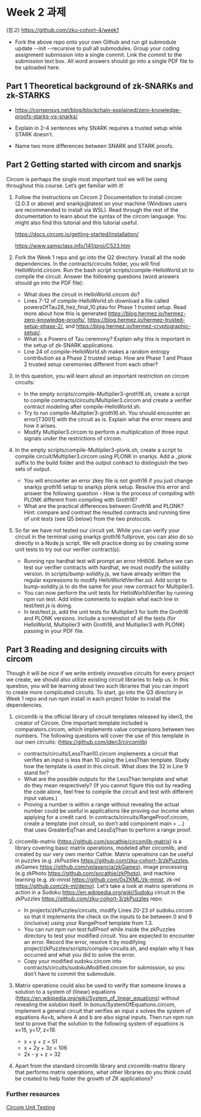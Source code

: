 # Week 2 과제

(참고) https://github.com/zku-cohort-4/week1

* Fork the above repo onto your own Github and run git submodule update --init --recursive to pull all submodules. Group your coding assignment submission into a single commit. Link the commit to the submission text box. All word answers should go into a single PDF file to be uploaded here.

## Part 1 Theoretical background of zk-SNARKs and zk-STARKS

* https://consensys.net/blog/blockchain-explained/zero-knowledge-proofs-starks-vs-snarks/

* Explain in 2-4 sentences why SNARK requires a trusted setup while STARK doesn’t.
* Name two more differences between SNARK and STARK proofs.

## Part 2 Getting started with circom and snarkjs

Circom is perhaps the single most important tool we will be using throughout this course. Let’s get familiar with it!

1. Follow the instructions on Circom 2 Documentation to install circom (2.0.3 or above) and snarkjs@latest on your machine (Windows users are recommended to install via WSL). Read through the rest of the documentation to learn about the syntax of the circom language. You might also find this tutorial and this tutorial useful.

   https://docs.circom.io/getting-started/installation/

   https://www.samsclass.info/141/proj/C523.htm

2. Fork the Week 1 repo and go into the Q2 directory. Install all the node dependencies. In the contracts/circuits folder, you will find HelloWorld.circom. Run the bash script scripts/compile-HelloWorld.sh to compile the circuit. Answer the following questions (word answers should go into the PDF file):
   * What does the circuit in HelloWorld.circom do?
   * Lines 7-12 of compile-HelloWorld.sh download a file called powersOfTau28_hez_final_10.ptau for Phase 1 trusted setup. Read more about how this is generated https://blog.hermez.io/hermez-zero-knowledge-proofs/, https://blog.hermez.io/hermez-trusted-setup-phase-2/, and https://blog.hermez.io/hermez-cryptographic-setup/.
   * What is a Powers of Tau ceremony? Explain why this is important in the setup of zk-SNARK applications.
   * Line 24 of compile-HelloWorld.sh makes a random entropy contribution as a Phase 2 trusted setup. How are Phase 1 and Phase 2 trusted setup ceremonies different from each other?

3. In this question, you will learn about an important restriction on circom circuits:
   * In the empty scripts/compile-Multiplier3-groth16.sh, create a script to compile contracts/circuits/Multiplier3.circom and create a verifier contract modeling after compile-HelloWorld.sh.
   * Try to run compile-Multiplier3-groth16.sh. You should encounter an error[T3001] with the circuit as is. Explain what the error means and how it arises.
   * Modify Multiplier3.circom to perform a multiplication of three input signals under the restrictions of circom.

4. In the empty scripts/compile-Multiplier3-plonk.sh, create a script to compile circuit/Multiplier3.circom using PLONK in snarkjs. Add a _plonk suffix to the build folder and the output contract to distinguish the two sets of output.
   * You will encounter an error zkey file is not groth16 if you just change snarkjs groth16 setup to snarkjs plonk setup. Resolve this error and answer the following question - How is the process of compiling with PLONK different from compiling with Groth16? 
   * What are the practical differences between Groth16 and PLONK? Hint: compare and contrast the resulted contracts and running time of unit tests (see Q5 below) from the two protocols.

5. So far we have not tested our circuit yet. While you can verify your circuit in the terminal using snarkjs groth16 fullprove, you can also do so directly in a Node.js script. We will practice doing so by creating some unit tests to try out our verifier contract(s):
   * Running npx hardhat test will prompt an error HH606. Before we can test our verifier contracts with hardhat, we must modify the solidity version. In scripts/bump-solidity.js, we have already written the regular expressions to modify HelloWorldVerifier.sol. Add script to bump-solidity.js to do the same for your new contract for Multiplier3.
   * You can now perform the unit tests for HelloWorldVerifier by running npm run test. Add inline comments to explain what each line in test/test.js is doing.
   * In test/test.js, add the unit tests for Multiplier3 for both the Groth16 and PLONK versions. Include a screenshot of all the tests (for HelloWorld, Multiplier3 with Groth16, and Multiplier3 with PLONK) passing in your PDF file.

## Part 3 Reading and designing circuits with circom

Though it will be nice if we write entirely innovative circuits for every project we create, we should also utilize existing circuit libraries to help us. In this question, you will be learning about two such libraries that you can import to create more complicated circuits. To start, go into the Q3 directory in Week 1 repo and run npm install in each project folder to install the dependencies.

1. circomlib is the official library of circuit templates released by iden3, the creator of Circom. One important template included is comparators.circom, which implements value comparisons between two numbers. The following questions will cover the use of this template in our own circuits: (https://github.com/iden3/circomlib)
   * contracts/circuits/LessThan10.circom implements a circuit that verifies an input is less than 10 using the LessThan template. Study how the template is used in this circuit. What does the 32 in Line 9 stand for?
   * What are the possible outputs for the LessThan template and what do they mean respectively? (If you cannot figure this out by reading the code alone, feel free to compile the circuit and test with different input values.)
   * Proving a number is within a range without revealing the actual number could be useful in applications like proving our income when applying for a credit card. In contracts/circuits/RangeProof.circom, create a template (not circuit, so don’t add component main = ...) that uses GreaterEqThan and LessEqThan to perform a range proof.

2. circomlib-matrix (https://github.com/socathie/circomlib-matrix) is a library covering basic matrix operations, modeled after circomlib, and created by our very own mentor Cathie. Matrix operations can be useful in puzzles (e.g. zkPuzzles https://github.com/zku-cohort-3/zkPuzzles, zkGames https://github.com/vplasencia/zkGames), image processing (e.g zkPhoto https://github.com/socathie/zkPhoto), and machine learning (e.g. zk-mnist https://github.com/0xZKML/zk-mnist, zk-ml https://github.com/zk-ml/demo). Let’s take a look at matrix operations in action in a Sudoku https://en.wikipedia.org/wiki/Sudoku circuit in the zkPuzzles https://github.com/zku-cohort-3/zkPuzzles repo.
   * In projects/zkPuzzles/circuits, modify Lines 20-23 of sudoku.circom so that it implements the check on the inputs to be between 0 and 9 (inclusive) using your RangeProof template from 1.3.
   * You can run npm run test:fullProof while inside the zkPuzzles directory to test your modified circuit. You are expected to encounter an error. Record the error, resolve it by modifying project/zkPuzzles/scripts/compile-circuits.sh, and explain why it has occurred and what you did to solve the error.
   * Copy your modified sudoku.circom into contracts/circuits/sudokuModified.circom for submission, so you don’t have to commit the submodule.

3. Matrix operations could also be used to verify that someone knows a solution to a system of (linear) equations (https://en.wikipedia.org/wiki/System_of_linear_equations) without revealing the solution itself. In bonus/SystemOfEquations.circom, implement a general circuit that verifies an input x solves the system of equations Ax=b, where A and b are also signal inputs. Then run npm run test to prove that the solution to the following system of equations is x=15, y=17, z=19.
   * x + y + z = 51
   * x + 2y + 3z = 106
   * 2x - y + z = 32

4. Apart from the standard circomlib library and circomlib-matrix library that performs matrix operations, what other libraries do you think could be created to help foster the growth of ZK applications?

### Further resources
[Circom Unit Testing](https://learn.0xparc.org/materials/learning-group-1/circom-unit-testing/)